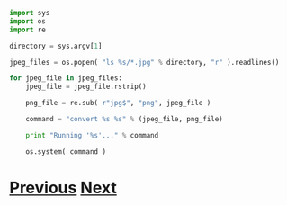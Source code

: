 ---
---

```python
import sys
import os
import re

directory = sys.argv[1]

jpeg_files = os.popen( "ls %s/*.jpg" % directory, "r" ).readlines()

for jpeg_file in jpeg_files:
    jpeg_file = jpeg_file.rstrip()

    png_file = re.sub( r"jpg$", "png", jpeg_file )

    command = "convert %s %s" % (jpeg_file, png_file)

    print "Running '%s'..." % command

    os.system( command )
```

# [Previous](../running.md) [Next](../running.md)

